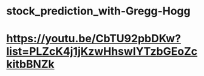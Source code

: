 # stock_prediction_with-Gregg-Hogg
# https://youtu.be/CbTU92pbDKw?list=PLZcK4j1jKzwHhswIYTzbGEoZckitbBNZk
